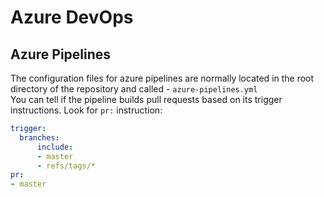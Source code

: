 # Azure DevOps

## Azure Pipelines

The configuration files for azure pipelines are normally located in the root directory of the repository and called - `azure-pipelines.yml`\
You can tell if the pipeline builds pull requests based on its trigger instructions. Look for `pr:` instruction:

```yaml
trigger:
  branches:
      include:
      - master
      - refs/tags/*
pr:
- master
```
